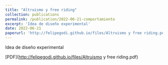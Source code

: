 ```yaml
---
title: "Altruismo y free riding"
collection: publications
permalink: /publication/2022-06-21-comportamiento
excerpt: 'Idea de diseño experimental'
date: 2022-06-21
paperurl: 'http://felipegodi.github.io/files/Altruismo y free riding.pdf'
---
```

Idea de diseño experimental

[PDF](http://felipegodi.github.io/files/Altruismo y free riding.pdf)
